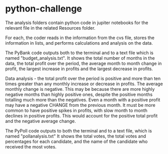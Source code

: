 # python-challenge

The analysis folders contain python code in jupiter notebooks for the relevant file in the related Resources folder.

For each, the coder reads in the information from the cvs file, stores the information in lists, and performs calculations and analysis on the data.

The PyBank code outputs both to the terminal and to a text file which is named "budget_analysis.txt".
It shows the total number of months in the data, the total profit over the period, the average month to month change in profit, the largest increase in profits and the largest decrease in profits.

Data analysis - the total profit over the period is positive and more than ten times greater than any monthly increase or decrease in profits.  The average monthly change is negative.  This may be because there are more highly negative months than highly positive ones, despite the positive months totalling much more than the negatives. Even a month with a positive profit may have a negative CHANGE from the previous month.  It must be more common to have positive spikes in profits, with slow month to month declines in positive profits.  This would account for the positive total profit and the negative average change.

The PyPoll code outputs to both the terminal and to a text file, which is named "pollanalysis.txt"
It shows the total votes, the total votes and percentages for each candidate, and the name of the candidate who received the most votes.